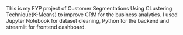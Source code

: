 This is my FYP project of Customer Segmentations Using CLustering Technique(K-Means) to improve CRM for the business analytics. I used Jupyter Notebook for dataset cleaning, Python for the backend and streamlit for frontend dashboard. 
